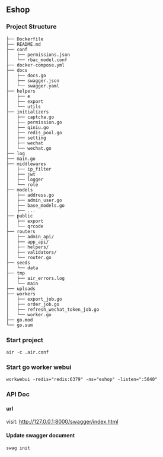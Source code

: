 ## Eshop
### Project Structure
```
├── Dockerfile
├── README.md
├── conf
│   ├── permissions.json
│   └── rbac_model.conf
├── docker-compose.yml
├── docs
│   ├── docs.go
│   ├── swagger.json
│   └── swagger.yaml
├── helpers
│   ├── e
│   ├── export
│   └── utils
├── initializers
│   ├── captcha.go
│   ├── permission.go
│   ├── qiniu.go
│   ├── redis_pool.go
│   ├── setting
│   ├── wechat
│   └── wechat.go
├── log
├── main.go
├── middlewares
│   ├── ip_filter
│   ├── jwt
│   ├── logger
│   └── role
├── models
│   ├── address.go
│   ├── admin_user.go
│   ├── base_models.go
│   ├── ...
├── public
│   ├── export
│   └── qrcode
├── routers
│   ├── admin_api/
│   ├── app_api/
│   ├── helpers/
│   ├── validators/
│   └── router.go
├── seeds
│   └── data
├── tmp
│   ├── air_errors.log
│   └── main
├── uploads
├── workers
│   ├── export_job.go
│   ├── order_job.go
│   ├── refresh_wechat_token_job.go
│   └── worker.go
├── go.mod
└── go.sum
```

### Start project
```
air -c .air.conf
```

### Start go worker webui
```
workwebui -redis="redis:6379" -ns="eshop" -listen=":5040"
```

### API Doc
#### url
visit: http://127.0.0.1:8000/swagger/index.html

#### Update swagger document
```
swag init
```